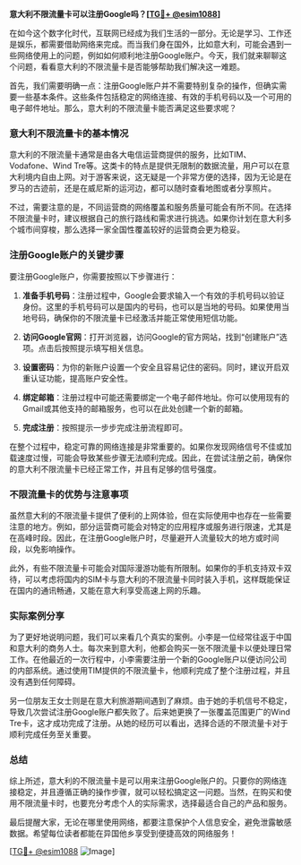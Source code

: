 **意大利不限流量卡可以注册Google吗？[[TG💪+ @esim1088](https://t.me/s/esim1088)]**

在如今这个数字化时代，互联网已经成为我们生活的一部分。无论是学习、工作还是娱乐，都需要借助网络来完成。而当我们身在国外，比如意大利，可能会遇到一些网络使用上的问题，例如如何顺利地注册Google账户。今天，我们就来聊聊这个问题，看看意大利的不限流量卡是否能够帮助我们解决这一难题。

首先，我们需要明确一点：注册Google账户并不需要特别复杂的操作，但确实需要一些基本条件。这些条件包括稳定的网络连接、有效的手机号码以及一个可用的电子邮件地址。那么，意大利的不限流量卡能否满足这些要求呢？

### 意大利不限流量卡的基本情况

意大利的不限流量卡通常是由各大电信运营商提供的服务，比如TIM、Vodafone、Wind Tre等。这类卡的特点是提供无限制的数据流量，用户可以在意大利境内自由上网。对于游客来说，这无疑是一个非常方便的选择，因为无论是在罗马的古迹前，还是在威尼斯的运河边，都可以随时查看地图或者分享照片。

不过，需要注意的是，不同运营商的网络覆盖和服务质量可能会有所不同。在选择不限流量卡时，建议根据自己的旅行路线和需求进行挑选。如果你计划在意大利多个城市间穿梭，那么选择一家全国性覆盖较好的运营商会更为稳妥。

### 注册Google账户的关键步骤

要注册Google账户，你需要按照以下步骤进行：

1. **准备手机号码**：注册过程中，Google会要求输入一个有效的手机号码以验证身份。这里的手机号码可以是国内的号码，也可以是当地的号码。如果使用当地号码，确保你的不限流量卡已经激活并能正常使用短信功能。

2. **访问Google官网**：打开浏览器，访问Google的官方网站，找到“创建账户”选项。点击后按照提示填写相关信息。

3. **设置密码**：为你的新账户设置一个安全且容易记住的密码。同时，建议开启双重认证功能，提高账户安全性。

4. **绑定邮箱**：注册过程中可能还需要绑定一个电子邮件地址。你可以使用现有的Gmail或其他支持的邮箱服务，也可以在此处创建一个新的邮箱。

5. **完成注册**：按照提示一步步完成注册流程即可。

在整个过程中，稳定可靠的网络连接是非常重要的。如果你发现网络信号不佳或加载速度过慢，可能会导致某些步骤无法顺利完成。因此，在尝试注册之前，确保你的意大利不限流量卡已经正常工作，并且有足够的信号强度。

### 不限流量卡的优势与注意事项

虽然意大利的不限流量卡提供了便利的上网体验，但在实际使用中也存在一些需要注意的地方。例如，部分运营商可能会对特定的应用程序或服务进行限速，尤其是在高峰时段。因此，在注册Google账户时，尽量避开人流量较大的地方或时间段，以免影响操作。

此外，有些不限流量卡可能会对国际漫游功能有所限制。如果你的手机支持双卡双待，可以考虑将国内的SIM卡与意大利的不限流量卡同时装入手机，这样既能保证在国内的通讯畅通，又能在意大利享受高速上网的乐趣。

### 实际案例分享

为了更好地说明问题，我们可以来看几个真实的案例。小李是一位经常往返于中国和意大利的商务人士。每次来到意大利，他都会购买一张不限流量卡以便处理日常工作。在他最近的一次行程中，小李需要注册一个新的Google账户以便访问公司的内部系统。通过使用TIM提供的不限流量卡，他顺利完成了整个注册过程，并且没有遇到任何障碍。

另一位朋友王女士则是在意大利旅游期间遇到了麻烦。由于她的手机信号不稳定，导致几次尝试注册Google账户都失败了。后来她更换了一张覆盖范围更广的Wind Tre卡，这才成功完成了注册。从她的经历可以看出，选择合适的不限流量卡对于顺利完成任务至关重要。

### 总结

综上所述，意大利的不限流量卡是可以用来注册Google账户的。只要你的网络连接稳定，并且遵循正确的操作步骤，就可以轻松搞定这一问题。当然，在购买和使用不限流量卡时，也要充分考虑个人的实际需求，选择最适合自己的产品和服务。

最后提醒大家，无论在哪里使用网络，都要注意保护个人信息安全，避免泄露敏感数据。希望每位读者都能在异国他乡享受到便捷高效的网络服务！

[[TG💪+ @esim1088](https://t.me/s/esim1088) ![Image](https://i.postimg.cc/4NQfJmqS/Snipaste-2025-05-13-00-14-12.png)]